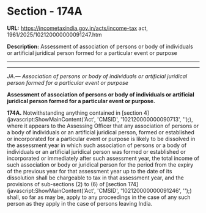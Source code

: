 # Section - 174A

**URL:** https://incometaxindia.gov.in/acts/income-tax act, 1961/2025/102120000000091247.htm

**Description:** Assessment of association of persons or body of individuals or artificial juridical person formed for a particular event or purpose

---

****

_JA_.— _Association of persons or body of individuals or artificial juridical person formed for a particular event or purpose_

**Assessment of association of persons or body of individuals or artificial juridical person formed for a particular event or purpose.**

**174A.** Notwithstanding anything contained in [section 4](javascript:ShowMainContent\('Act', 'CMSID', '102120000000090713', ''\);), where it appears to the Assessing Officer that any association of persons or a body of individuals or an artificial juridical person, formed or established or incorporated for a particular event or purpose is likely to be dissolved in the assessment year in which such association of persons or a body of individuals or an artificial juridical person was formed or established or incorporated or immediately after such assessment year, the total income of such association or body or juridical person for the period from the expiry of the previous year for that assessment year up to the date of its dissolution shall be chargeable to tax in that assessment year, and the provisions of sub-sections (2) to (6) of [section 174](javascript:ShowMainContent\('Act', 'CMSID', '102120000000091246', ''\);) shall, so far as may be, apply to any proceedings in the case of any such person as they apply in the case of persons leaving India.